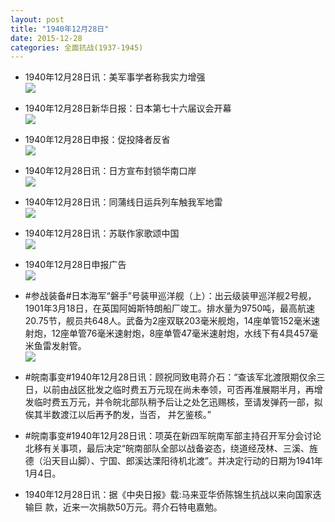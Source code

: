 ```yaml
---
layout: post
title: "1940年12月28日"
date: 2015-12-28
categories: 全面抗战(1937-1945)
---
```


<meta name="referrer" content="no-referrer" />

- 1940年12月28日讯：美军事学者称我实力增强 <br/><img src="https://ww3.sinaimg.cn/large/aca367d8jw1ezfryir1xqj20d10bv75n.jpg" />

- 1940年12月28日新华日报：日本第七十六届议会开幕 <br/><img src="https://ww1.sinaimg.cn/large/aca367d8jw1ezfq7ylyddj210a0i4wld.jpg" />

- 1940年12月28日申报：促投降者反省 <br/><img src="https://ww2.sinaimg.cn/large/aca367d8jw1ezfohbamuzj20rd0xztu6.jpg" />

- 1940年12月28日讯：日方宣布封锁华南口岸 <br/><img src="https://ww1.sinaimg.cn/large/aca367d8jw1ezfmr7hdzqj207f0krtav.jpg" />

- 1940年12月28日讯：同蒲线日运兵列车触我军地雷 <br/><img src="https://ww2.sinaimg.cn/large/aca367d8jw1ezfh95dcnjj209206xt9k.jpg" />

- 1940年12月28日讯：苏联作家歌颂中国 <br/><img src="https://ww3.sinaimg.cn/large/aca367d8gw1ezfg0lxlruj20br0hlgna.jpg" />

- 1940年12月28日申报广告 <br/><img src="https://ww1.sinaimg.cn/large/aca367d8gw1ezfaqzmdvsj20pb0ha44a.jpg" />

- #参战装备#日本海军“磐手”号装甲巡洋舰（上）：出云级装甲巡洋舰2号舰，1901年3月18日，在英国阿姆斯特朗船厂竣工。排水量为9750吨，最高航速20.75节，舰员共648人。武备为2座双联203毫米舰炮，14座单管152毫米速射炮，12座单管76毫米速射炮，8座单管47毫米速射炮，水线下有4具457毫米鱼雷发射管。 <br/><img src="https://ww3.sinaimg.cn/large/aca367d8jw1ezf53jgdmej20dl0h4420.jpg" />

- #皖南事变#1940年12月28日讯：顾祝同致电蒋介石：“查该军北渡限期仅余三日，以前由战区批发之临时费五万元现在尚未奉领，可否再准展期半月，再增发临时费五万元，并令皖北部队稍予后让之处乞迅赐核，至请发弹药一部，拟俟其半数渡江以后再予酌发，当否， 并乞鉴核。” 

- #皖南事变#1940年12月28日讯：项英在新四军皖南军部主持召开军分会讨论北移有关事项，最后决定“皖南部队全部以战备姿态，绕道经茂林、三溪、旌德（沿天目山脚）、宁国、郎溪达溧阳待机北渡”。并决定行动的日期为1941年1月4日。 

- 1940年12月28日讯：据《中央日报》载:马来亚华侨陈锦生抗战以来向国家迭输巨 款，近来一次捐款50万元。蒋介石特电嘉勉。 

